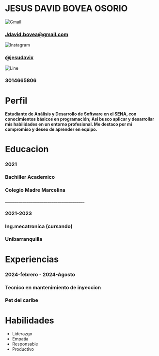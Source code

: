 # JESUS  DAVID BOVEA OSORIO
![Gmail](https://img.shields.io/badge/Gmail-D14836?style=for-the-badge&logo=gmail&logoColor=white) <h3>Jdavid.bovea@gmail.com</h3>
![Instagram](https://img.shields.io/badge/Instagram-%23E4405F.svg?style=for-the-badge&logo=Instagram&logoColor=white)
<a href="https://www.instagram.com/jesudavix/profilecard/?igsh=enRrZzg3ZDBnaG5l" target="blank"><h3>@jesudavix</h3></a>
![Line](https://img.shields.io/badge/Line-00C300?style=for-the-badge&logo=line&logoColor=white)
<h3>3014665806</h3>

# Perfil 
**Estudiante de Análisis y Desarrollo de Software en el SENA, con conocimientos básicos en programación; Asi busco aplicar y desarrollar mis habilidades en un entorno profesional. Me destaco por mi compromiso y deseo de aprender en equipo.**
# Educacion 
<h3>2021</h3>
<h3>Bachiller Academico</h3>
<h3><b>Colegio Madre Marcelina</h3></b>
_________________________________________
<h3>2021-2023</h3>
<h3>Ing.mecatronica (cursando)</h3>
<h3><b>Unibarranquilla</h3></b>

# Experiencias
<h3>2024-febrero - 2024-Agosto</h3>
<h3>Tecnico en mantenimiento de inyeccion</h3>
<h3><b>Pet del caribe</h3></b>

# Habilidades
* Liderazgo
* Empatia
* Responsable   
* Productivo
